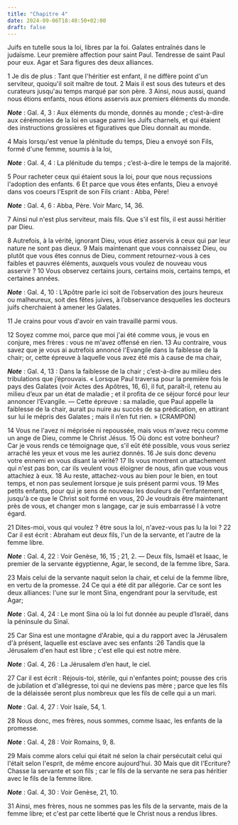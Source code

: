 ```yaml
---
title: "Chapitre 4"
date: 2024-09-06T18:40:50+02:00
draft: false
---
```



Juifs en tutelle sous la loi, libres par la foi.
Galates entraînés dans le judaïsme.
Leur première affection pour saint Paul.
Tendresse de saint Paul pour eux.
Agar et Sara figures des deux alliances.


1 Je dis de plus : Tant que l'héritier est enfant, il ne diffère point d'un serviteur, quoiqu'il soit maître de tout. 2 Mais il est sous des tuteurs et des curateurs jusqu'au temps marqué par son père. 3 Ainsi, nous aussi, quand nous étions enfants, nous étions asservis aux premiers éléments du monde.

***Note*** :  Gal. 4, 3 : Aux éléments du monde, donnés au monde ; c’est-à-dire aux cérémonies de la loi en usage parmi les Juifs charnels, et qui étaient des instructions grossières et figuratives que Dieu donnait au monde.

4 Mais lorsqu'est venue la plénitude du temps, Dieu a envoyé son Fils, formé d'une femme, soumis à la loi,

***Note*** :  Gal. 4, 4 : La plénitude du temps ; c’est-à-dire le temps de la majorité.

5 Pour racheter ceux qui étaient sous la loi, pour que nous reçussions l'adoption des enfants. 6 Et parce que vous êtes enfants, Dieu a envoyé dans vos coeurs l'Esprit de son Fils criant : Abba, Père!

***Note*** :  Gal. 4, 6 : Abba, Père. Voir Marc, 14, 36.

7 Ainsi nul n'est plus serviteur, mais fils. Que s'il est fils, il est aussi héritier par Dieu.


8 Autrefois, à la vérité, ignorant Dieu, vous étiez asservis à ceux qui par leur nature ne sont pas dieux. 9 Mais maintenant que vous connaissez Dieu, ou plutôt que vous êtes connus de Dieu, comment retournez-vous à ces faibles et pauvres éléments, auxquels vous voulez de nouveau vous asservir ? 10 Vous observez certains jours, certains mois, certains temps, et certaines années.

***Note*** :  Gal. 4, 10 : L’Apôtre parle ici soit de l’observation des jours heureux ou malheureux, soit des fêtes juives, à l’observance desquelles les docteurs juifs cherchaient à amener les Galates.

11 Je crains pour vous d'avoir en vain travaillé parmi vous.


12 Soyez comme moi, parce que moi j'ai été comme vous, je vous en conjure, mes frères : vous ne m'avez offensé en rien. 13 Au contraire, vous savez que je vous ai autrefois annoncé l'Evangile dans la faiblesse de la chair; or, cette épreuve à laquelle vous avez été mis à cause de ma chair,

***Note*** :  Gal. 4, 13 : Dans la faiblesse de la chair ; c’est-à-dire au milieu des tribulations que j’éprouvais. « Lorsque Paul traversa pour la première fois le pays des Galates (voir Actes des Apôtres, 16, 6), il fut, paraît-il, retenu au milieu d’eux par un état de maladie ; et il profita de ce séjour forcé pour leur annoncer l’Evangile. ― Cette épreuve : sa maladie, que Paul appelle la faiblesse de la chair, aurait pu nuire au succès de sa prédication, en attirant sur lui le mépris des Galates ; mais il n’en fut rien. » (CRAMPON)

14 Vous ne l'avez ni méprisée ni repoussée, mais vous m'avez reçu comme un ange de Dieu, comme le Christ Jésus. 15 Où donc est votre bonheur? Car je vous rends ce témoignage que, s'il eût été possible, vous vous seriez arraché les yeux et vous me les auriez donnés. 16 Je suis donc devenu votre ennemi en vous disant la vérité? 17 Ils vous montrent un attachement qui n'est pas bon, car ils veulent vous éloigner de nous, afin que vous vous attachiez à eux. 18 Au reste, attachez-vous au bien pour le bien, en tout temps, et non pas seulement lorsque je suis présent parmi vous. 19 Mes petits enfants, pour qui je sens de nouveau les douleurs de l'enfantement, jusqu'à ce que le Christ soit formé en vous, 20 Je voudrais être maintenant près de vous, et changer mon s langage, car je suis embarrassé I à votre égard.


21 Dites-moi, vous qui voulez ? être sous la loi, n'avez-vous pas lu la loi ? 22 Car il est écrit : Abraham eut deux fils, l'un de la servante, et l'autre de la femme libre.

***Note*** :  Gal. 4, 22 : Voir Genèse, 16, 15 ; 21, 2. ― Deux fils, Ismaël et Isaac, le premier de la servante égyptienne, Agar, le second, de la femme libre, Sara.

23 Mais celui de la servante naquit selon la chair, et celui de la femme libre, en vertu de la promesse. 24 Ce qui a été dit par allégorie. Car ce sont les deux alliances: l'une sur le mont Sina, engendrant pour la servitude, est Agar;

***Note*** :  Gal. 4, 24 : Le mont Sina où la loi fut donnée au peuple d’Israël, dans la péninsule du Sinaï.

25 Car Sina est une montagne d'Arabie, qui a du rapport avec la Jérusalem d'à présent, laquelle est esclave avec ses enfants :26 Tandis que la Jérusalem d'en haut est libre ; c'est elle qui est notre mère.

***Note*** :  Gal. 4, 26 : La Jérusalem d’en haut, le ciel.

27 Car il est écrit : Réjouis-toi, stérile, qui n'enfantes point; pousse des cris de jubilation et d'allégresse, toi qui ne deviens pas mère ; parce que les fils de la délaissée seront plus nombreux que les fils de celle qui a un mari.

***Note*** :  Gal. 4, 27 : Voir Isaïe, 54, 1.

28 Nous donc, mes frères, nous sommes, comme Isaac, les enfants de la promesse.

***Note*** :  Gal. 4, 28 : Voir Romains, 9, 8.

29 Mais comme alors celui qui était né selon la chair persécutait celui qui l'était selon l'esprit, de même encore aujourd'hui. 30 Mais que dit l'Ecriture? Chasse la servante et son fils ; car le fils de la servante ne sera pas héritier avec le fils de la femme libre.

***Note*** :  Gal. 4, 30 : Voir Genèse, 21, 10.

31 Ainsi, mes frères, nous ne sommes pas les fils de la servante, mais de la femme libre; et c'est par cette liberté que le Christ nous a rendus libres.

